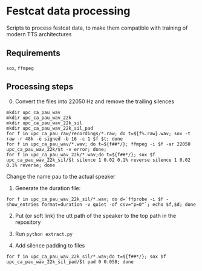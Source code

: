 # Festcat data processing
Scripts to process festcat data, to make them compatible with training of modern TTS architectures

## Requirements
`sox`, `ffmpeg`

## Processing steps

0) Convert the files into 22050 Hz and remove the trailing silences
```
mkdir upc_ca_pau_wav
mkdir upc_ca_pau_wav_22k
mkdir upc_ca_pau_wav_22k_sil
mkdir upc_ca_pau_wav_22k_sil_pad
for f in upc_ca_pau_raw/recordings/*.raw; do t=${f%.raw}.wav; sox -t raw -r 48k -e signed -b 16 -c 1 $f $t; done
for f in upc_ca_pau_wav/*.wav; do t=${f##*/}; ffmpeg -i $f -ar 22050 upc_ca_pau_wav_22k/$t -v error; done;
for f in upc_ca_pau_wav_22k/*.wav;do t=${f##*/}; sox $f upc_ca_pau_wav_22k_sil/$t silence 1 0.02 0.1% reverse silence 1 0.02 0.1% reverse; done
```
Change the name pau to the actual speaker

1) Generate the duration file:
```
for f in upc_ca_pau_wav_22k_sil/*.wav; do d=`ffprobe -i $f -show_entries format=duration -v quiet -of csv="p=0"`; echo $f,$d; done
```

2) Put (or soft link) the utt path of the speaker to the top path in the repository

3) Run `python extract.py`

4) Add silence padding to files
```
for f in upc_ca_pau_wav_22k_sil/*.wav;do t=${f##*/}; sox $f upc_ca_pau_wav_22k_sil_pad/$t pad 0 0.058; done
```
